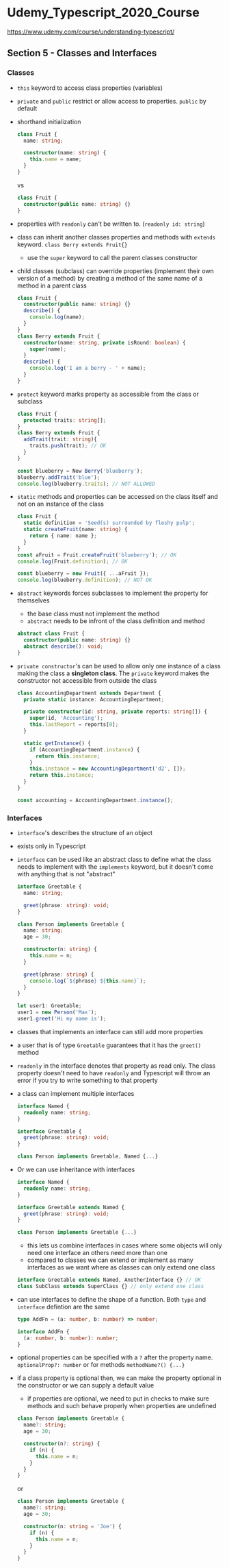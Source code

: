 # Udemy_Typescript_2020_Course

https://www.udemy.com/course/understanding-typescript/

## Section 5 - Classes and Interfaces

### Classes

- `this` keyword to access class properties (variables)
- `private` and `public` restrict or allow access to properties. `public` by default
- shorthand initialization

  ```ts
  class Fruit {
    name: string;

    constructor(name: string) {
      this.name = name;
    }
  }
  ```

  vs

  ```ts
  class Fruit {
    constructor(public name: string) {}
  }
  ```

- properties with `readonly` can't be written to. (`readonly id: string`)
- class can inherit another classes properties and methods with `extends` keyword. `class Berry extends Fruit{}`
  - use the `super` keyword to call the parent classes constructor
- child classes (subclass) can override properties (implement their own version of a method) by creating a method of the same name of a method in a parent class

  ```ts
  class Fruit {
    constructor(public name: string) {}
    describe() {
      console.log(name);
    }
  }
  class Berry extends Fruit {
    constructor(name: string, private isRound: boolean) {
      super(name);
    }
    describe() {
      console.log('I am a berry - ' + name);
    }
  }
  ```

- `protect` keyword marks property as accessible from the class or subclass

  ```ts
  class Fruit {
    protected traits: string[];
  }
  class Berry extends Fruit {
    addTrait(trait: string){
      traits.push(trait); // OK
    }
  }

  const blueberry = New Berry('blueberry');
  blueberry.addTrait('blue');
  console.log(blueberry.traits); // NOT ALLOWED
  ```

- `static` methods and properties can be accessed on the class itself and not on an instance of the class

  ```ts
  class Fruit {
    static definition = 'Seed(s) surrounded by fleshy pulp';
    static createFruit(name: string) {
      return { name: name };
    }
  }
  const aFruit = Fruit.createFruit('blueberry'); // OK
  console.log(Fruit.definition); // OK

  const blueberry = new Fruit({ ...aFruit });
  console.log(blueberry.definition); // NOT OK
  ```

- `abstract` keywords forces subclasses to implement the property for themselves
  - the base class must not implement the method
  - `abstract` needs to be infront of the class definition and method
  ```ts
  abstract class Fruit {
    constructor(public name: string) {}
    abstract describe(): void;
  }
  ```
- `private constructor`'s can be used to allow only one instance of a class making the class a **singleton class**. The `private` keyword makes the constructor not accessible from outside the class

  ```ts
  class AccountingDepartment extends Department {
    private static instance: AccountingDepartment;

    private constructor(id: string, private reports: string[]) {
      super(id, 'Accounting');
      this.lastReport = reports[0];
    }

    static getInstance() {
      if (AccountingDepartment.instance) {
        return this.instance;
      }
      this.instance = new AccountingDepartment('d2', []);
      return this.instance;
    }
  }

  const accounting = AccountingDepartment.instance();
  ```

### Interfaces

- `interface`'s describes the structure of an object
- exists only in Typescript
- `interface` can be used like an abstract class to define what the class needs to implement with the `implements` keyword, but it doesn't come with anything that is not "abstract"

  ```ts
  interface Greetable {
    name: string;

    greet(phrase: string): void;
  }

  class Person implements Greetable {
    name: string;
    age = 30;

    constructor(n: string) {
      this.name = n;
    }

    greet(phrase: string) {
      console.log(`${phrase} ${this.name}`);
    }
  }

  let user1: Greetable;
  user1 = new Person('Max');
  user1.greet('Hi my name is');
  ```

- classes that implements an interface can still add more properties
- a user that is of type `Greetable` guarantees that it has the `greet()` method
- `readonly` in the interface denotes that property as read only. The class property doesn't need to have `readonly` and Typescript will throw an error if you try to write something to that property
- a class can implement multiple interfaces

  ```ts
  interface Named {
    readonly name: string;
  }

  interface Greetable {
    greet(phrase: string): void;
  }

  class Person implements Greetable, Named {...}
  ```

- Or we can use inheritance with interfaces

  ```ts
  interface Named {
    readonly name: string;
  }

  interface Greetable extends Named {
    greet(phrase: string): void;
  }

  class Person implements Greetable {...}
  ```

  - this lets us combine interfaces in cases where some objects will only need one interface an others need more than one
  - compared to classes we can extend or implement as many interfaces as we want where as classes can only extend one class

  ```ts
  interface Greetable extends Named, AnotherInterface {} // OK
  class SubClass extends SuperClass {} // only extend one class
  ```

- can use interfaces to define the shape of a function. Both `type` and `interface` defintion are the same

  ```ts
  type AddFn = (a: number, b: number) => number;

  interface AddFn {
    (a: number, b: number): number;
  }
  ```

- optional properties can be specified with a `?` after the property name. `optionalProp?: number` or for methods `methodName?() {...}`
- if a class property is optional then, we can make the property optional in the constructor or we can supply a default value

  - if properties are optional, we need to put in checks to make sure methods and such behave properly when properties are undefined

  ```ts
  class Person implements Greetable {
    name?: string;
    age = 30;

    constructor(n?: string) {
      if (n) {
        this.name = n;
      }
    }
  }
  ```

  or

  ```ts
  class Person implements Greetable {
    name?: string;
    age = 30;

    constructor(n: string = 'Joe') {
      if (n) {
        this.name = n;
      }
    }
  }
  ```

